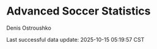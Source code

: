 # Advanced Soccer Statistics
Denis Ostroushko

<!-- gfm -->

Last successful data update: 2025-10-15 05:19:57 CST

